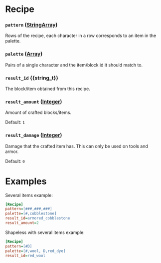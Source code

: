 # Recipe

### `pattern` ([StringArray](../Types.html#stringarray))
Rows of the recipe, each character in a row corresponds to an item in the palette.

### `palette` ([Array](../Types.html#array))
Pairs of a single character and the item/block id it should match to.

### `result_id` {{string_t}}
The block/item obtained from this recipe.

### `result_amount` ([Integer](../Types.html#integer))
Amount of crafted blocks/items.

Default: `1`

### `result_damage` ([Integer](../Types.html#integer))
Damage that the crafted item has. This can only be used on tools and armor.

Default: `0`

# Examples
Several items example:
```ini
[Recipe]
pattern=[###,###,###]
palette=[#,cobblestone]
result_id=armored_cobblestone
result_amount=2
```
Shapeless with several items example:
```ini
[Recipe]
pattern=[#D]
palette=[#,wool, D,red_dye]
result_id=red_wool
```